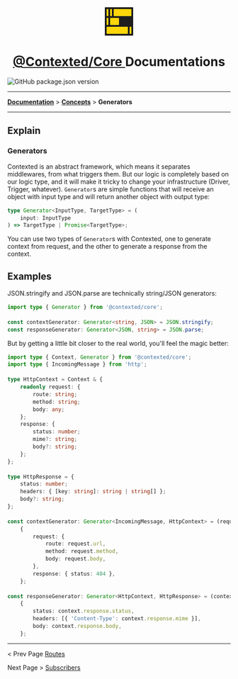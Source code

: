 <div align="center">
    <img alt="Contexted Logo" width="64" src="https://raw.githubusercontent.com/contexted-js/brand/master/dark/main-fill.svg">
    <h1>
		<a href="https://github.com/contexted-js/core">
        	@Contexted/Core
    	</a>
		<span>Documentations</span>
	</h1>
</div>

<img alt="GitHub package.json version" src="https://img.shields.io/github/package-json/v/contexted-js/core">

---

[**Documentation**](../README.md) > [**Concepts**](README.md) > **Generators**

---

## Explain

### Generators

Contexted is an abstract framework, which means it separates middlewares, from what triggers them. But our logic is completely based on our logic type, and it will make it tricky to change your infrastructure (Driver, Trigger, whatever). `Generator`s are simple functions that will receive an object with input type and will return another object with output type:

```ts
type Generator<InputType, TargetType> = (
	input: InputType
) => TargetType | Promise<TargetType>;
```

You can use two types of `Generator`s with Contexted, one to generate context from request, and the other to generate a response from the context.

## Examples

JSON.stringify and JSON.parse are technically string/JSON generators:

```ts
import type { Generator } from '@contexted/core';

const contextGenerator: Generator<string, JSON> = JSON.stringify;
const responseGenerator: Generator<JSON, string> = JSON.parse;
```

But by getting a little bit closer to the real world, you'll feel the magic better:

```ts
import type { Context, Generator } from '@contexted/core';
import type { IncomingMessage } from 'http';

type HttpContext = Context & {
	readonly request: {
		route: string;
		method: string;
		body: any;
	};
	response: {
		status: number;
		mime?: string;
		body?: string;
	};
};

type HttpResponse = {
	status: number;
	headers: { [key: string]: string | string[] };
	body?: string;
};

const contextGenerator: Generator<IncomingMessage, HttpContext> = (request) =>
	{
		request: {
			route: request.url,
			method: request.method,
			body: request.body,
		},
		response: { status: 404 },
	};

const responseGenerator: Generator<HttpContext, HttpResponse> = (context) =>
	{
		status: context.response.status,
		headers: [{ 'Content-Type': context.response.mime }],
		body: context.response.body,
	};
```

---

< Prev Page
[Routes](routes.md)

Next Page >
[Subscribers](subscribers.md)
